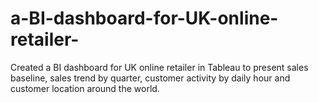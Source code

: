 # a-BI-dashboard-for-UK-online-retailer-
Created a BI dashboard for UK online retailer in Tableau to present sales baseline, sales trend by quarter, customer activity by daily hour and customer location around the world.
